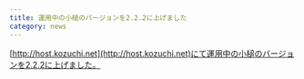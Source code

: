 ```yaml
---
title: 運用中の小槌のバージョンを2.2.2に上げました
category: news
---
```


[http://host.kozuchi.net](http://host.kozuchi.net)にて運用中の小槌のバージョンを2.2.2に上げました。

